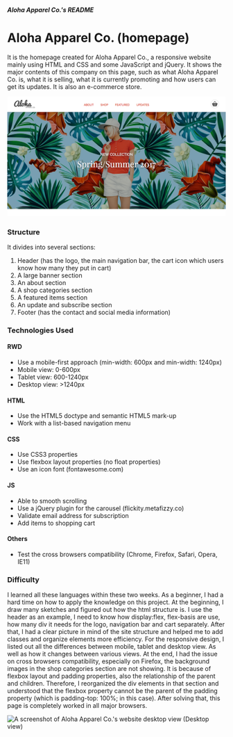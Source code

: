 ##### Aloha Apparel Co.'s README
# Aloha Apparel Co. (homepage)
It is the homepage created for Aloha Apparel Co., a responsive website mainly using HTML and CSS and some JavaScript and jQuery. It shows the major contents of this company on this page, such as what Aloha Apparel Co. is, what it is selling, what it is currently promoting and how users can get its updates. It is also an e-commerce store.

<img src="screenshots/AlohaHomepage-screenshot-desktop.png" alt="A screenshot of Aloha Apparel Co. desktop view"/>

### Structure 
It divides into several sections:
1. Header (has the logo, the main navigation bar, the cart icon which users know how many they put in cart)
2. A large banner section
3. An about section
4. A shop categories section
5. A featured items section
6. An update and subscribe section
7. Footer (has the contact and social media information)

### Technologies Used
#### RWD
- Use a mobile-first approach (min-width: 600px and min-width: 1240px)
- Mobile view: 0-600px
- Tablet view: 600-1240px
- Desktop view: >1240px

#### HTML
- Use the HTML5 doctype and semantic HTML5 mark-up
- Work with a list-based navigation menu

#### CSS
- Use CSS3 properties 
- Use flexbox layout properties (no float properties)
- Use an icon font (fontawesome.com)

#### JS
- Able to smooth scrolling
- Use a jQuery plugin for the carousel (flickity.metafizzy.co)
- Validate email address for subscription
- Add items to shopping cart

#### Others
- Test the cross browsers compatibility (Chrome, Firefox, Safari, Opera, IE11)

### Difficulty
I learned all these languages within these two weeks. As a beginner, I had a hard time on how to apply the knowledge on this project. At the beginning, I draw many sketches and figured out how the html structure is. I use the header as an example, I need to know how display:flex, flex-basis are use, how many div it needs for the logo, navigation bar and cart separately. After that, I had a clear picture in mind of the site structure and helped me to add classes and organize elements more efficiency. For the responsive design, I listed out all the differences between mobile, tablet and desktop view. As well as how it changes between various views. At the end, I had the issue on cross browsers compatibility, especially on Firefox, the background images in the shop categories section are not showing. It is because of flexbox layout and padding properties, also the relationship of the parent and children. Therefore, I reorganized the div elements in that section and understood that the flexbox property cannot be the parent of the padding property (which is padding-top: 100%; in this case). After solving that, this page is completely worked in all major browsers.

<!--### Screenshot-->
<img src="https://user-images.githubusercontent.com/6543823/28655385-75152a4a-7250-11e7-9df5-b52cbefd4dc6.png" alt="A screenshot of Aloha Apparel Co.'s website desktop view"/>
(Desktop view)
